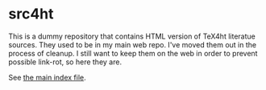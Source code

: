 # src4ht

This is a dummy repository that contains HTML version of TeX4ht literatue sources. 
They used to be in my main web repo. I've moved them out in the process of
cleanup. I still want to keep them on the web in order to prevent possible
link-rot, so here they are.

See [the main index file](https://www.kodymirus.cz/src4ht/index.html).


